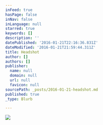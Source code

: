 ```yaml
---
inFeed: true
hasPage: false
inNav: false
inLanguage: null
starred: true
keywords: []
description: ''
datePublished: '2016-01-21T22:16:36.831Z'
dateModified: '2016-01-21T21:59:44.311Z'
title: Headshot
author: []
authors: []
publisher:
  name: null
  domain: null
  url: null
  favicon: null
sourcePath: _posts/2016-01-21-headshot.md
published: true
_type: Blurb

---
```

![](https://the-grid-user-content.s3-us-west-2.amazonaws.com/f0bf6f93-ac05-4815-b928-269ad039664e.jpg)